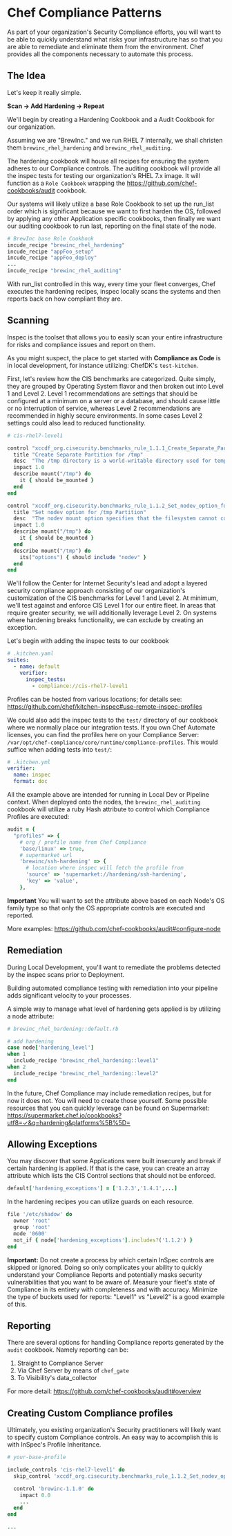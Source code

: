 # Chef Compliance Patterns

As part of your organization's Security Compliance efforts, you will want to be
able to quickly understand what risks your infrastructure has so that you are
able to remediate and eliminate them from the environment.  Chef provides all
the components necessary to automate this process.

## The Idea
Let's keep it really simple.

 **Scan -> Add Hardening -> Repeat**

We'll begin by creating a Hardening Cookbook and a Audit Cookbook for our
organization.

Assuming we are "BrewInc." and we run RHEL 7 internally, we shall christen them
`brewinc_rhel_hardening` and `brewinc_rhel_auditing`.

The hardening cookbook will house all recipes for ensuring the system adheres to
our Compliance controls. The auditing cookbook will provide all the inspec
tests for testing our organization's RHEL 7.x image. It will function as a
`Role Cookbook` wrapping the https://github.com/chef-cookbooks/audit cookbook.

Our systems will likely utilize a base Role Cookbook to set up the run_list order
which is significant because we want to first harden the OS, followed by
applying any other Application specific cookbooks, then finally we want our
auditing cookbook to run last, reporting on the final state of the node.

```ruby
# BrewInc base Role Cookbook
incude_recipe "brewinc_rhel_hardening"
incude_recipe "appFoo_setup"
incude_recipe "appFoo_deploy"
...
incude_recipe "brewinc_rhel_auditing"
```

With run_list controlled in this way, every time your fleet converges, Chef
executes the hardening recipes, inspec locally scans the systems and then
reports back on how compliant they are.

## Scanning
Inspec is the toolset that allows you to easily scan your entire infrastructure
for risks and compliance issues and report on them.

As you might suspect, the place to get started with **Compliance as Code** is in
local development, for instance utilizing: ChefDK's `test-kitchen`.

First, let's review how the CIS benchmarks are categorized.  Quite simply, they
are grouped by Operating System flavor and then broken out into Level 1 and
Level 2.  Level 1 recommendations are settings that should be configured at a
minimum on a server or a database, and should cause little or no interruption of
service, whereas Level 2 recommendations are recommended in highly secure
environments. In some cases Level 2 settings could also lead to reduced
functionality.

```ruby
# cis-rhel7-level1

control "xccdf_org.cisecurity.benchmarks_rule_1.1.1_Create_Separate_Partition_for_tmp" do
  title "Create Separate Partition for /tmp"
  desc  "The /tmp directory is a world-writable directory used for temporary storage by all users and some applications."
  impact 1.0
  describe mount("/tmp") do
    it { should be_mounted }
  end
end

control "xccdf_org.cisecurity.benchmarks_rule_1.1.2_Set_nodev_option_for_tmp_Partition" do
  title "Set nodev option for /tmp Partition"
  desc  "The nodev mount option specifies that the filesystem cannot contain special devices."
  impact 1.0
  describe mount("/tmp") do
    it { should be_mounted }
  end
  describe mount("/tmp") do
    its("options") { should include "nodev" }
  end
end
```

We'll follow the Center for Internet Security's lead and adopt a layered
security compliance approach consisting of our organization's customization of
the CIS benchmarks for Level 1 and Level 2. At minimum, we'll test against and
enforce CIS Level 1 for our entire fleet.  In areas that require greater
security, we will additionally leverage Level 2.  On systems where hardening
breaks functionality, we can exclude by creating an exception.

Let's begin with adding the inspec tests to our cookbook

```yaml
# .kitchen.yaml
suites:
  - name: default
    verifier:
      inspec_tests:
        - compliance://cis-rhel7-level1
```

Profiles can be hosted from various locations; for details see: https://github.com/chef/kitchen-inspec#use-remote-inspec-profiles

We could also add the inspec tests to the `test/` directory of our cookbook
where we normally place our integration tests. If you own Chef Automate
licenses, you can find the profiles here on your Compliance Server: `/var/opt/chef-compliance/core/runtime/compliance-profiles`.  This would suffice
when adding tests into `test/`:

```yaml
# .kitchen.yml
verifier:
  name: inspec
  format: doc
```

All the example above are intended for running in Local Dev or Pipeline context.
When deployed onto the nodes, the `brewinc_rhel_auditing` cookbook will utilize
a ruby Hash attribute to control which Compliance Profiles are executed:

```ruby
audit = {
  "profiles" => {
    # org / profile name from Chef Compliance
    'base/linux' => true,
    # supermarket url
    'brewinc/ssh-hardening' => {
      # location where inspec will fetch the profile from
      'source' => 'supermarket://hardening/ssh-hardening',
      'key' => 'value',
    },
```
**Important**
You will want to set the attribute above based on each Node's OS family type so
that only the OS appropriate controls are executed and reported.

More examples: https://github.com/chef-cookbooks/audit#configure-node

## Remediation
During Local Development, you'll want to remediate the problems detected by the
inspec scans prior to Deployment.

Building automated compliance testing with remediation into your pipeline adds
significant velocity to your processes.

A simple way to manage what level of hardening gets applied is by utilizing a
node attribute:

```ruby
# brewinc_rhel_hardening::default.rb

# add hardening
case node['hardening_level']
when 1
  include_recipe "brewinc_rhel_hardening::level1"
when 2
  include_recipe "brewinc_rhel_hardening::level2"
end
```

In the future, Chef Compliance may include remediation recipes, but for now it
does not.  You will need to create those yourself.  Some possible resources that
you can quickly leverage can be found on Supermarket: https://supermarket.chef.io/cookbooks?utf8=✓&q=hardening&platforms%5B%5D=


## Allowing Exceptions
You may discover that some Applications were built insecurely and break if
certain hardening is applied.  If that is the case, you can create an array
attribute which lists the CIS Control sections that should not be enforced.

```ruby
default['hardening_exceptions'] = ['1.2.3','1.4.1',...]
```

In the hardening recipes you can utilize guards on each resource.
```ruby
file '/etc/shadow' do
  owner 'root'
  group 'root'
  mode '0600'
  not_if { node['hardening_exceptions'].includes?('1.1.2') }
end
```

**Important:**
Do not create a process by which certain InSpec controls are skipped or ignored.
Doing so only complicates your ability to quickly understand your Compliance
Reports and potentially masks security vulnerabilities that you want to be
aware of. Measure your fleet's state of Compliance in its entirety with
completeness and with accuracy. Minimize the type of buckets used for reports:
"Level1" vs "Level2" is a good example of this.

## Reporting
There are several options for handling Compliance reports generated by the
`audit` cookbook.
Namely reporting can be:
 1. Straight to Compliance Server
 2. Via Chef Server by means of `chef_gate`
 3. To Visibility's data_collector

For more detail: https://github.com/chef-cookbooks/audit#overview

## Creating Custom Compliance profiles
Ultimately, you existing organization's Security practitioners will likely want
to specify custom Compliance controls.  An easy way to accomplish this is with
InSpec's Profile Inheritance.  

```ruby
# your-base-profile

include_controls 'cis-rhel7-level1' do
  skip_control 'xccdf_org.cisecurity.benchmarks_rule_1.1.2_Set_nodev_option_for_tmp_Partition'

  control 'brewinc-1.1.0' do
    impact 0.0
    ...
  end
end

...
```
